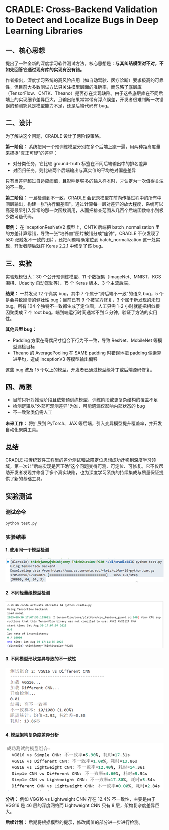 # CRADLE: Cross-Backend Validation to Detect and Localize Bugs in Deep Learning Libraries

## 一、核心思想

提出了一种全新的深度学习软件测试方法，核心思想是：**与其纠结模型对不对，不如先回答它通过现有库的实现有没有错。**

作者指出，深度学习系统的高风险应用（如自动驾驶、医疗诊断）要求极高的可靠性，但目前大多数测试方法只关注模型层面的准确率，而忽略了底层库（TensorFlow、CNTK、Theano）是否存在实现缺陷。由于这些底层库在不同后端上的实现细节差异巨大，且输出结果常常带有浮点误差，开发者很难判断一次错误的预测究竟是模型能力不足，还是后端代码有 bug。

## 二、设计

为了解决这个问题，CRADLE 设计了两阶段策略。

**第一阶段：** 系统把同一个预训练模型分别在多个后端上跑一遍，用两种距离度量来捕捉"真正可疑"的差异：
- 对分类任务，它比较 ground-truth 标签在不同后端输出中的排名差异
- 对回归任务，则比较两个后端输出与真实值的平均绝对偏差差异

只有当差异超过自适应阈值，且影响足够多的输入样本时，才认定为一次值得关注的不一致。

**第二阶段：** 一旦检测到不一致，CRADLE 会记录模型在前向传播过程中的所有中间层输出，构建一张"执行偏差图"。通过计算每一层对差异的放大程度，系统可以高亮最早引入异常的那一次函数调用，从而把排查范围从几百个后端函数缩小到极少数可疑代码。

**案例：** 在 InceptionResNetV2 模型上，CNTK 后端把 batch_normalization 里的方差计算写错，导致一张"培养皿"图片被错分成"座钟"。CRADLE 不仅发现了 580 张触发不一致的图片，还把问题精确定位到 batch_normalization 这一处实现，开发者随后就在 Keras 2.2.1 中修复了该 bug。

## 三、实验

实验规模很大：30 个公开预训练模型、11 个数据集（ImageNet、MNIST、KGS 围棋、Udacity 自动驾驶等）、15 个 Keras 版本、3 个主流后端。

**结果：** 一共发现 12 个真实 bug，其中 7 个属于"跨后端不一致"的语义 bug，5 个是会导致崩溃的健壮性 bug；目前已有 9 个被官方修复，3 个属于新发现的未知 bug。所有 104 个独特不一致都生成了定位图，人工只需 1–2 小时就能把相似根因聚类成 7 个 root bug。端到端运行时间通常不到 5 分钟，验证了方法的实用性。

**其他典型 bug：**
- Padding 方案在奇偶尺寸组合下行为不一致，导致 ResNet、MobileNet 等模型漏检目标
- Theano 的 AveragePooling 在 SAME padding 时错误地把 padding 像素算进平均，造成 InceptionV3 等模型输出偏移

这些 bug 波及 15 个以上的模型，开发者已通过模型级补丁或后端源码修复。

## 四、局限

- 目前只针对推理阶段且依赖预训练模型，训练阶段或更复杂结构的覆盖不足
- 检测逻辑以"外部可观测差异"为准，可能遗漏仅影响内部状态的 bug
- 不一致聚类仍需人工

**未来工作：** 将扩展到 PyTorch、JAX 等后端，引入变异模型提升覆盖率，并开发自动化聚类工具。

## 总结

CRADLE 把传统软件工程里的差分测试和故障定位思想成功迁移到深度学习领域，第一次让"后端实现是否正确"这个问题变得可测、可定位、可修复。它不仅帮助开发者发现并修复了多个真实缺陷，也为深度学习系统的持续集成与质量保证提供了新的基础工具。

## 实验测试

### 测试命令
```bash
python test.py
```

### 实验结果

#### 1. 使用同一个模型检测
![实验1](jpg/2025.8.25-8.31(CRADLE)/1.png)

#### 2. 不同轻量级模型检测
![实验2](jpg/2025.8.25-8.31(CRADLE)/2.png)

#### 3. 不同模型形状差异导致的不一致性
![实验3](jpg/2025.8.25-8.31(CRADLE)/3.png)

#### 4. 模型架构复杂度差异分析
![实验4](jpg/2025.8.25-8.31(CRADLE)/4.png)

**分析：** 例如 VGG16 vs Lightweight CNN 存在 12.4% 不一致性，主要是由于 VGG16 是 46 层的深度网络而 Lightweight CNN 只有 8 层，架构复杂度差异巨大。

**后续计划：** 后期将根据模型的提示，修改阈值的部分进一步进行检测。